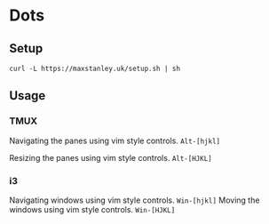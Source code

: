# Dots

## Setup

```
curl -L https://maxstanley.uk/setup.sh | sh
```

## Usage

### TMUX

Navigating the panes using vim style controls. `Alt-[hjkl]`

Resizing the panes using vim style controls. `Alt-[HJKL]`

### i3

Navigating windows using vim style controls. `Win-[hjkl]`
Moving the windows using vim style controls. `Win-[HJKL]`

